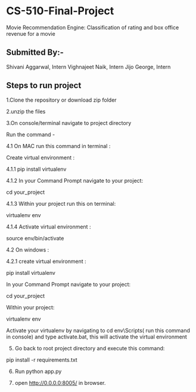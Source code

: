 # CS-510-Final-Project
Movie Recommendation Engine: Classification of rating and box office revenue for a movie

## Submitted By:-
Shivani Aggarwal, Intern     Vighnajeet Naik, Intern       Jijo George, Intern   

## Steps to run project

1.Clone the repository or download zip folder

2.unzip the files 

3.On console/terminal navigate to project directory

Run the command -

4.1 On MAC run this command in terminal : 

Create virtual environment :

4.1.1 pip install virtualenv

4.1.2 In your Command Prompt navigate to your project:

cd your_project

4.1.3 Within your project run this on terminal:

virtualenv env

4.1.4 Activate virtual environment :

source env/bin/activate

4.2 On windows :

4.2.1 
create virtual environment : 

pip install virtualenv

In your Command Prompt navigate to your project:

cd your_project

Within your project:

virtualenv env

Activate your virtualenv by navigating to cd env\Scripts( run this command in console) and type activate.bat, this will activate the virtual environment

5. Go back to root project directory and execute this command:

pip install -r requirements.txt

6. Run python app.py

7. open http://0.0.0.0:8005/ in browser.
